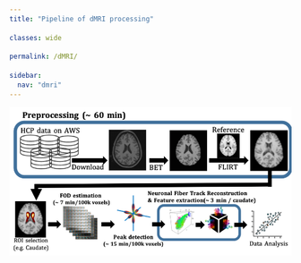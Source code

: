 ```yaml
---
title: "Pipeline of dMRI processing"

classes: wide

permalink: /dMRI/

sidebar:
  nav: "dmri"
---
```


<img src= "/assets/images/dmri/pipeline.png" width="925" usemap="#dMRIPipeline">

<map name="dMRIPipeline"> 
  <area shape="rect" coords="6, 9, 919, 230" href="/dMRI/download_preprocessing/" target="_blank"/>
  <area shape="rect" coords="6, 265, 115, 480" href="/dMRI/roi_selection/" target="_blank"/>
  <area shape="rect" coords="135, 265, 450, 480" href="/dMRI/fod_estimation/" target="_blank"/>
  <area shape="rect" coords="470, 265, 760, 480" href="/dMRI/tractography/" target="_blank"/>
</map>

